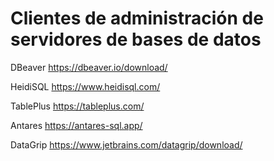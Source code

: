 # Clientes de administración de servidores de bases de datos 

DBeaver
https://dbeaver.io/download/

HeidiSQL
https://www.heidisql.com/

TablePlus
https://tableplus.com/

Antares
https://antares-sql.app/

DataGrip
https://www.jetbrains.com/datagrip/download/